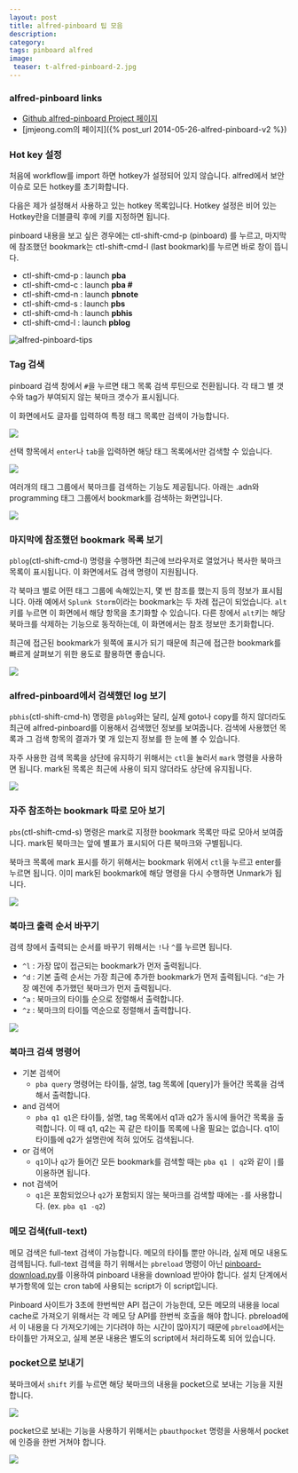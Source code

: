 ```yaml
---
layout: post
title: alfred-pinboard 팁 모음
description: 
category: 
tags: pinboard alfred
image:
 teaser: t-alfred-pinboard-2.jpg
---
```


### alfred-pinboard links

- [Github alfred-pinboard Project 페이지](https://github.com/jmjeong/alfred-extension/tree/master/alfred-pinboard)
- [jmjeong.com의 페이지]({% post_url 2014-05-26-alfred-pinboard-v2 %})

### Hot key 설정

처음에 workflow를 import 하면 hotkey가 설정되어 있지 않습니다. 
alfred에서 보안 이슈로 모든 hotkey를 초기화합니다.

다음은 제가 설정해서 사용하고 있는 hotkey 목록입니다.  Hotkey 설정은 비어 있는 Hotkey란을 더블클릭
후에 키를 지정하면 됩니다.

pinboard 내용을 보고 싶은 경우에는 ctl-shift-cmd-p (pinboard) 를 누르고, 마지막에 참조했던 bookmark는
ctl-shift-cmd-l (last bookmark)를 누르면 바로 창이 뜹니다.

- ctl-shift-cmd-p : launch **pba** 
- ctl-shift-cmd-c : launch **pba #** 
- ctl-shift-cmd-n : launch **pbnote**
- ctl-shift-cmd-s : launch **pbs**
- ctl-shift-cmd-h : launch **pbhis**
- ctl-shift-cmd-l : launch **pblog**

![alfred-pinboard-tips](https://farm3.staticflickr.com/2940/14656379314_ce8d3c48a5.jpg)

### Tag 검색

pinboard 검색 창에서 `#`을 누르면 태그 목록 검색 루틴으로 전환됩니다.
각 태그 별 갯수와 tag가 부여되지 않는 북마크 갯수가 표시됩니다.

이 화면에서도 글자를 입력하여 특정 태그 목록만 검색이 가능합니다.

![](https://farm4.staticflickr.com/3924/14472009270_a1b61866e9.jpg)

선택 항목에서 `enter`나 `tab`을 입력하면 해당 태그 목록에서만 검색할 수 있습니다.

![](https://farm3.staticflickr.com/2896/14658696065_84275c6143.jpg)

여러개의 태그 그룹에서 북마크를 검색하는 기능도 제공됩니다.
아래는 .adn와 programming 태그 그룹에서 bookmark를 검색하는 화면입니다.

![](https://farm4.staticflickr.com/3906/14472089318_d9a6afa9a3.jpg)

### 마지막에 참조했던 bookmark 목록 보기

`pblog`(ctl-shift-cmd-l) 명령을 수행하면 최근에 브라우저로 열었거나 복사한 북마크 목록이
표시됩니다. 이 화면에서도 검색 명령이 지원됩니다. 

각 북마크 별로 어떤 태그 그룹에 속해있는지, 몇 번 참조를 했는지 등의 정보가 표시됩니다.
아래 예에서 `Splunk Storm`이라는 bookmark는 두 차례 접근이 되었습니다. `alt`키를 누르면 이 화면에서
해당 항목을 초기화할 수 있습니다.  다른 창에서 `alt`키는 해당 북마크를 삭제하는 기능으로 동작하는데,
이 화면에서는 참조 정보만 초기화합니다.

최근에 접근된 bookmark가 윗쪽에 표시가 되기 때문에 최근에 접근한 bookmark를 빠르게 살펴보기 위한
용도로 활용하면 좋습니다. 

![](https://farm3.staticflickr.com/2905/14472050540_ee34438d1a.jpg)

### alfred-pinboard에서 검색했던 log 보기

`pbhis`(ctl-shift-cmd-h) 명령을 `pblog`와는 달리, 실제 goto나 copy를 하지 않더라도 최근에
alfred-pinboard를 이용해서 검색했던 정보를 보여줍니다. 검색에 사용했던 목록과 그 검색 항목의 결과가
몇 개 있는지 정보를 한 눈에 볼 수 있습니다.

자주 사용한 검색 목록을 상단에 유지하기 위해서는 `ctl`을 눌러서 `mark` 명령을 사용하면
됩니다. mark된 목록은 최근에 사용이 되지 않더라도 상단에 유지됩니다. 

![](https://farm3.staticflickr.com/2909/14655532701_4ab2865018.jpg)

### 자주 참조하는 bookmark 따로 모아 보기

`pbs`(ctl-shift-cmd-s) 명령은 mark로 지정한 bookmark 목록만 따로 모아서 보여줍니다.
mark된 북마크는 앞에 별표가 표시되어 다른 북마크와 구별됩니다.

북마크 목록에 mark 표시를 하기 위해서는 bookmark 위에서 `ctl`을 누르고 enter를 누르면 됩니다.
이미 mark된 bookmark에 해당 명령을 다시 수행하면 Unmark가 됩니다.

![](https://farm6.staticflickr.com/5496/14472152358_c2bd6f83c3.jpg)

### 북마크 출력 순서 바꾸기

검색 창에서 출력되는 순서를 바꾸기 위해서는 `!`나 `^`를 누르면 됩니다.

- `^l` : 가장 많이 접근되는 bookmark가 먼저 출력됩니다.
- `^d` : 기본 출력 순서는 가장 최근에 추가한 bookmark가 먼저 출력됩니다. `^d`는 가장 예전에 추가했던
  북마크가 먼저 출력됩니다.
- `^a` : 북마크의 타이틀 순으로 정렬해서 출력합니다.
- `^z` : 북마크의 타이틀 역순으로 정렬해서 출력합니다. 

![](https://farm4.staticflickr.com/3836/14655556771_dd98a944d6.jpg)

### 북마크 검색 명령어

- 기본 검색어
	- `pba query` 명령어는 타이틀, 설명, tag 목록에 [query]가 들어간 목록을 검색해서 출력합니다.
- and 검색어 
	- `pba q1 q1`은 타이틀, 설명, tag 목록에서 q1과 q2가 동시에 들어간 목록을 출력합니다. 이 때 q1, q2는
	꼭 같은 타이틀 목록에 나올 필요는 없습니다. q1이 타이틀에 q2가 설명란에 적혀 있어도 검색됩니다.
- or 검색어 
	- `q1`이나 `q2`가 들어간 모든 bookmark를 검색할 때는 `pba q1 | q2`와 같이 `|`를 이용하면 됩니다.
- not 검색어   
	- `q1`은 포함되었으나 `q2`가 포함되지 않는 북마크를 검색할 때에는 `-`를 사용합니다. (ex. `pba q1 -q2`)

### 메모 검색(full-text)

메모 검색은 full-text 검색이 가능합니다. 메모의 타이틀 뿐만 아니라, 실제 메모 내용도 검색됩니다.
full-text 검색을 하기 위해서는 `pbreload` 명령이 아닌
[pinboard-download.py](https://raw.githubusercontent.com/jmjeong/alfred-extension/master/alfred-pinboard/pinboard-download.py)를
이용하여 pinboard 내용을 download 받아야 합니다. 설치 단계에서 부가항목에 있는 cron tab에 사용되는
script가 이 script입니다.

Pinboard 사이트가 3초에 한번씩만 API 접근이 가능한데, 모든 메모의 내용을 local cache로 가져오기
위해서는 각 메모 당 API를 한번씩 호출을 해야 합니다. pbreload에서 이 내용을 다 가져오기에는 기다려야
하는 시간이 많아지기 때문에 `pbreload`에서는 타이틀만 가져오고, 실제 본문 내용은 별도의 script에서
처리하도록 되어 있습니다. 

### pocket으로 보내기

북마크에서 `shift` 키를 누르면 해당 북마크의 내용을 pocket으로 보내는 기능을 지원합니다. 

![](https://farm6.staticflickr.com/5495/14472699589_72328f223a.jpg)

pocket으로 보내는 기능을 사용하기 위해서는 `pbauthpocket` 명령을 사용해서 pocket에
인증을 한번 거쳐야 합니다.

![](https://farm3.staticflickr.com/2915/14679290133_47fc080f2b.jpg)
